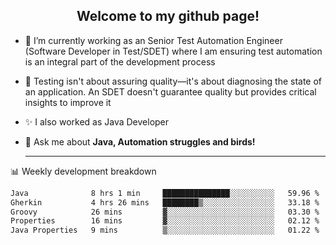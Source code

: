 <h2 align="center">Welcome to my github page!</h2>

- 🔭 I’m currently working as an Senior Test Automation Engineer (Software Developer in Test/SDET) where I am ensuring test automation is an integral part of the development process
- 🎩 Testing isn't about assuring quality—it's about diagnosing the state of an application. An SDET doesn't guarantee quality but provides critical insights to improve it
- ✨ I also worked as Java Developer
- 💬 Ask me about **Java, Automation struggles and birds!**
  
  -------
  
📊 Weekly development breakdown

<!--START_SECTION:waka-->

```txt
Java              8 hrs 1 min     ███████████████░░░░░░░░░░   59.96 %
Gherkin           4 hrs 26 mins   ████████▒░░░░░░░░░░░░░░░░   33.18 %
Groovy            26 mins         ▓░░░░░░░░░░░░░░░░░░░░░░░░   03.30 %
Properties        16 mins         ▓░░░░░░░░░░░░░░░░░░░░░░░░   02.12 %
Java Properties   9 mins          ▒░░░░░░░░░░░░░░░░░░░░░░░░   01.22 %
```

<!--END_SECTION:waka-->
